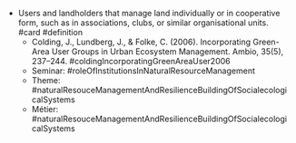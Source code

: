 - Users and landholders that manage land individually or in cooperative form, such as in associations, clubs, or similar organisational units. #card #definition
	- Colding, J., Lundberg, J., & Folke, C. (2006). Incorporating Green-Area User Groups in Urban Ecosystem Management. Ambio, 35(5), 237–244.
	  #coldingIncorporatingGreenAreaUser2006
	- Seminar: #roleOfInstitutionsInNaturalResourceManagement
	- Theme: #naturalResouceManagementAndResilienceBuildingOfSocialecologicalSystems
	- Métier: #naturalResouceManagementAndResilienceBuildingOfSocialecologicalSystems